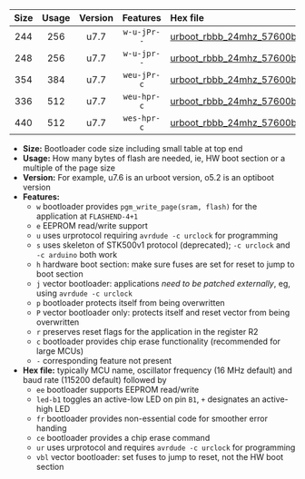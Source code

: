 |Size|Usage|Version|Features|Hex file|
|:-:|:-:|:-:|:-:|:--|
|244|256|u7.7|`w-u-jPr--`|[urboot_rbbb_24mhz_57600bps_led+b5_ur_vbl.hex](https://raw.githubusercontent.com/stefanrueger/urboot.hex/main/boards/rbbb/fcpu_24mhz/57600_bps/urboot_rbbb_24mhz_57600bps_led+b5_ur_vbl.hex)|
|248|256|u7.7|`w-u-jpr--`|[urboot_rbbb_24mhz_57600bps_led+b5_fr_ur_vbl.hex](https://raw.githubusercontent.com/stefanrueger/urboot.hex/main/boards/rbbb/fcpu_24mhz/57600_bps/urboot_rbbb_24mhz_57600bps_led+b5_fr_ur_vbl.hex)|
|354|384|u7.7|`weu-jPr-c`|[urboot_rbbb_24mhz_57600bps_ee_led+b5_fr_ce_ur_vbl.hex](https://raw.githubusercontent.com/stefanrueger/urboot.hex/main/boards/rbbb/fcpu_24mhz/57600_bps/urboot_rbbb_24mhz_57600bps_ee_led+b5_fr_ce_ur_vbl.hex)|
|336|512|u7.7|`weu-hpr-c`|[urboot_rbbb_24mhz_57600bps_ee_led+b5_fr_ce_ur.hex](https://raw.githubusercontent.com/stefanrueger/urboot.hex/main/boards/rbbb/fcpu_24mhz/57600_bps/urboot_rbbb_24mhz_57600bps_ee_led+b5_fr_ce_ur.hex)|
|440|512|u7.7|`wes-hpr-c`|[urboot_rbbb_24mhz_57600bps_ee_led+b5_fr_ce.hex](https://raw.githubusercontent.com/stefanrueger/urboot.hex/main/boards/rbbb/fcpu_24mhz/57600_bps/urboot_rbbb_24mhz_57600bps_ee_led+b5_fr_ce.hex)|

- **Size:** Bootloader code size including small table at top end
- **Usage:** How many bytes of flash are needed, ie, HW boot section or a multiple of the page size
- **Version:** For example, u7.6 is an urboot version, o5.2 is an optiboot version
- **Features:**
  + `w` bootloader provides `pgm_write_page(sram, flash)` for the application at `FLASHEND-4+1`
  + `e` EEPROM read/write support
  + `u` uses urprotocol requiring `avrdude -c urclock` for programming
  + `s` uses skeleton of STK500v1 protocol (deprecated); `-c urclock` and `-c arduino` both work
  + `h` hardware boot section: make sure fuses are set for reset to jump to boot section
  + `j` vector bootloader: applications *need to be patched externally*, eg, using `avrdude -c urclock`
  + `p` bootloader protects itself from being overwritten
  + `P` vector bootloader only: protects itself and reset vector from being overwritten
  + `r` preserves reset flags for the application in the register R2
  + `c` bootloader provides chip erase functionality (recommended for large MCUs)
  + `-` corresponding feature not present
- **Hex file:** typically MCU name, oscillator frequency (16 MHz default) and baud rate (115200 default) followed by
  + `ee` bootloader supports EEPROM read/write
  + `led-b1` toggles an active-low LED on pin `B1`, `+` designates an active-high LED
  + `fr` bootloader provides non-essential code for smoother error handing
  + `ce` bootloader provides a chip erase command
  + `ur` uses urprotocol and requires `avrdude -c urclock` for programming
  + `vbl` vector bootloader: set fuses to jump to reset, not the HW boot section
